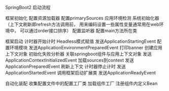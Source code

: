 SpringBoot2 启动流程

框架初始化
    配置资源加载器
    配置primarySources
    应用环境检测
    系统初始化器
        （上下文刷新即refresh方法调用前，
        用来编码设置一些属性变量通常用在web环境中，
        可以通过order接口排序）
    配置监听器
    配置main方法所在类

框架启动
    计时器开始计时
    Headless模式赋值
    发送ApplicationStartingEvent
    配置环境模块
    发送ApplicationEnvironmentPreparedEvent
    打印banner
    创建应用上下文对象
    初始化失败分析器
    关联springboot组件与应用上下文对象
    发送ApplicationContextInitializedEvent
    加载sources到context
    发送ApplicationPreparedEvent
    刷新上下文
    计时器停止计时
    发送ApplicationStartedEvent
    调用框架启动扩展类
    发送ApplicationReadyEvent

自动化装配
    收集配置文件中的配置工厂类
    加载组件工厂
    注册组件内定义Bean